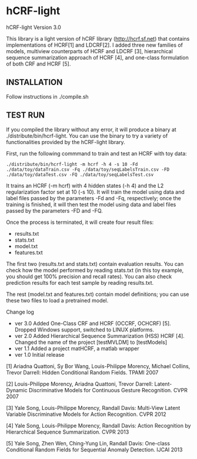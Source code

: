 # hCRF-light

hCRF-light Version 3.0

This library is a light version of hCRF library (http://hcrf.sf.net)
that contains implementations of HCRF[1] and LDCRF[2]. I added three
new families of models, multiview counterparts of HCRF and LDCRF [3],
hierarchical sequence summarization approach of HCRF [4], and one-class
formulation of both CRF and HCRF [5].

## INSTALLATION

Follow instructions in ./compile.sh 

## TEST RUN

If you compiled the library without any error, it will produce a binary
at ./distribute/bin/hcrf-light. You can use the binary to try a variety
of functionalities provided by the hCRF-light library.

First, run the following commmand to train and test an HCRF with toy data:
```
./distribute/bin/hcrf-light -m hcrf -h 4 -s 10 -Fd ./data/toy/dataTrain.csv -Fq ./data/toy/seqLabelsTrain.csv -FD ./data/toy/dataTest.csv -FQ ./data/toy/seqLabelsTest.csv
```
It trains an HCRF (-m hcrf) with 4 hidden states (-h 4) and the L2
regularization factor set at 10 (-s 10). It will train the model using
data and label files passed by the parameters -Fd and -Fq, respectively;
once the training is finished, it will then test the model using data 
and label files passed by the parameters -FD and -FQ. 

Once the process is terminated, it will create four result files: 
- results.txt
- stats.txt
- model.txt
- features.txt

The first two (results.txt and stats.txt) contain evaluation results.
You can check how the model performed by reading stats.txt (in this toy
example, you should get 100% precision and recall rates). You can also
check prediction results for each test sample  by reading results.txt.

The rest (model.txt and features.txt) contain model definitions; you can
use these two files to load a pretrained model. 

 
Change log  
- ver 3.0 Added One-Class CRF and HCRF (OCCRF, OCHCRF) [5]. Dropped Windows support, switched to LINUX platforms.
- ver 2.0 Added Hierarchical Sequence Summarization (HSS) HCRF [4]. Changed the name of the project [testMVLDM] to [testModels]  
- ver 1.1 Added a project matHCRF, a matlab wrapper  
- ver 1.0 Initial release  
  
[1] Ariadna Quattoni, Sy Bor Wang, Louis-Philippe Morency, Michael Collins, Trevor Darrell: Hidden Conditional Random Fields. TPAMI 2007  
  
[2] Louis-Philippe Morency, Ariadna Quattoni, Trevor Darrell: Latent-Dynamic Discriminative Models for Continuous Gesture Recognition. CVPR 2007  

[3] Yale Song, Louis-Philippe Morency, Randall Davis: Multi-View Latent Variable Discriminative Models for Action Recognition. CVPR 2012  

[4] Yale Song, Louis-Philippe Morency, Randall Davis: Action Recognition by Hierarchical Sequence Summarization. CVPR 2013  

[5] Yale Song, Zhen Wen, Ching-Yung Lin, Randall Davis: One-class Conditional Random Fields for Sequential Anomaly Detection. IJCAI 2013
